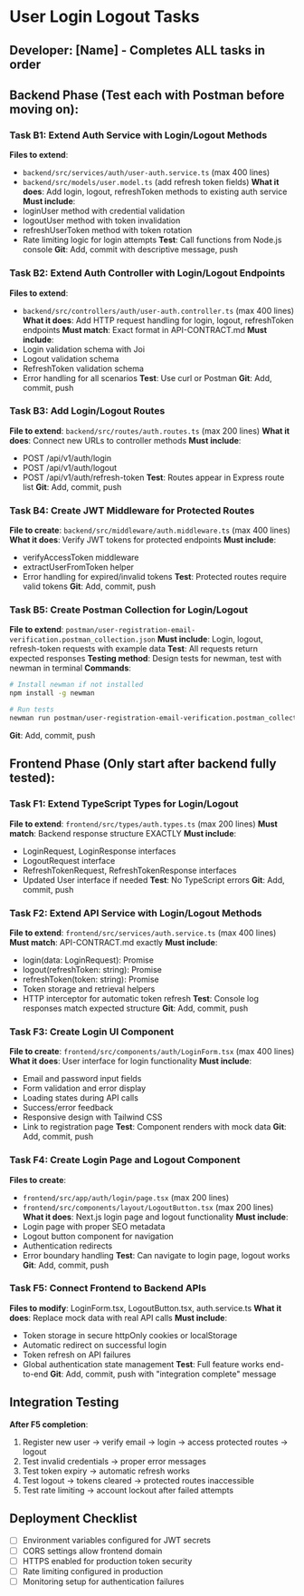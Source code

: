# User Login Logout Tasks

## Developer: [Name] - Completes ALL tasks in order

## Backend Phase (Test each with Postman before moving on):

### Task B1: Extend Auth Service with Login/Logout Methods
**Files to extend**: 
- `backend/src/services/auth/user-auth.service.ts` (max 400 lines)
- `backend/src/models/user.model.ts` (add refresh token fields)
**What it does**: Add login, logout, refreshToken methods to existing auth service
**Must include**: 
- loginUser method with credential validation
- logoutUser method with token invalidation
- refreshUserToken method with token rotation
- Rate limiting logic for login attempts
**Test**: Call functions from Node.js console
**Git**: Add, commit with descriptive message, push

### Task B2: Extend Auth Controller with Login/Logout Endpoints
**Files to extend**:
- `backend/src/controllers/auth/user-auth.controller.ts` (max 400 lines)
**What it does**: Add HTTP request handling for login, logout, refreshToken endpoints
**Must match**: Exact format in API-CONTRACT.md
**Must include**:
- Login validation schema with Joi
- Logout validation schema
- RefreshToken validation schema
- Error handling for all scenarios
**Test**: Use curl or Postman
**Git**: Add, commit, push

### Task B3: Add Login/Logout Routes
**File to extend**: `backend/src/routes/auth.routes.ts` (max 200 lines)
**What it does**: Connect new URLs to controller methods
**Must include**:
- POST /api/v1/auth/login
- POST /api/v1/auth/logout  
- POST /api/v1/auth/refresh-token
**Test**: Routes appear in Express route list
**Git**: Add, commit, push

### Task B4: Create JWT Middleware for Protected Routes
**File to create**: `backend/src/middleware/auth.middleware.ts` (max 400 lines)
**What it does**: Verify JWT tokens for protected endpoints
**Must include**:
- verifyAccessToken middleware
- extractUserFromToken helper
- Error handling for expired/invalid tokens
**Test**: Protected routes require valid tokens
**Git**: Add, commit, push

### Task B5: Create Postman Collection for Login/Logout
**File to extend**: `postman/user-registration-email-verification.postman_collection.json`
**Must include**: Login, logout, refresh-token requests with example data
**Test**: All requests return expected responses
**Testing method**: Design tests for newman, test with newman in terminal
**Commands**:
```bash
# Install newman if not installed
npm install -g newman

# Run tests
newman run postman/user-registration-email-verification.postman_collection.json
```
**Git**: Add, commit, push

## Frontend Phase (Only start after backend fully tested):

### Task F1: Extend TypeScript Types for Login/Logout
**File to extend**: `frontend/src/types/auth.types.ts` (max 200 lines)
**Must match**: Backend response structure EXACTLY
**Must include**:
- LoginRequest, LoginResponse interfaces
- LogoutRequest interface  
- RefreshTokenRequest, RefreshTokenResponse interfaces
- Updated User interface if needed
**Test**: No TypeScript errors
**Git**: Add, commit, push

### Task F2: Extend API Service with Login/Logout Methods
**File to extend**: `frontend/src/services/auth.service.ts` (max 400 lines)
**Must match**: API-CONTRACT.md exactly
**Must include**:
- login(data: LoginRequest): Promise<LoginResponse>
- logout(refreshToken: string): Promise<void>
- refreshToken(token: string): Promise<RefreshTokenResponse>
- Token storage and retrieval helpers
- HTTP interceptor for automatic token refresh
**Test**: Console log responses match expected structure
**Git**: Add, commit, push

### Task F3: Create Login UI Component
**File to create**: `frontend/src/components/auth/LoginForm.tsx` (max 400 lines)
**What it does**: User interface for login functionality
**Must include**:
- Email and password input fields
- Form validation and error display
- Loading states during API calls
- Success/error feedback
- Responsive design with Tailwind CSS
- Link to registration page
**Test**: Component renders with mock data
**Git**: Add, commit, push

### Task F4: Create Login Page and Logout Component
**Files to create**: 
- `frontend/src/app/auth/login/page.tsx` (max 200 lines)
- `frontend/src/components/layout/LogoutButton.tsx` (max 200 lines)
**What it does**: Next.js login page and logout functionality
**Must include**:
- Login page with proper SEO metadata
- Logout button component for navigation
- Authentication redirects
- Error boundary handling
**Test**: Can navigate to login page, logout works
**Git**: Add, commit, push

### Task F5: Connect Frontend to Backend APIs
**Files to modify**: LoginForm.tsx, LogoutButton.tsx, auth.service.ts
**What it does**: Replace mock data with real API calls
**Must include**:
- Token storage in secure httpOnly cookies or localStorage
- Automatic redirect on successful login
- Token refresh on API failures
- Global authentication state management
**Test**: Full feature works end-to-end
**Git**: Add, commit, push with "integration complete" message

## Integration Testing
**After F5 completion**:
1. Register new user → verify email → login → access protected routes → logout
2. Test invalid credentials → proper error messages
3. Test token expiry → automatic refresh works
4. Test logout → tokens cleared → protected routes inaccessible
5. Test rate limiting → account lockout after failed attempts

## Deployment Checklist
- [ ] Environment variables configured for JWT secrets
- [ ] CORS settings allow frontend domain
- [ ] HTTPS enabled for production token security
- [ ] Rate limiting configured in production
- [ ] Monitoring setup for authentication failures
